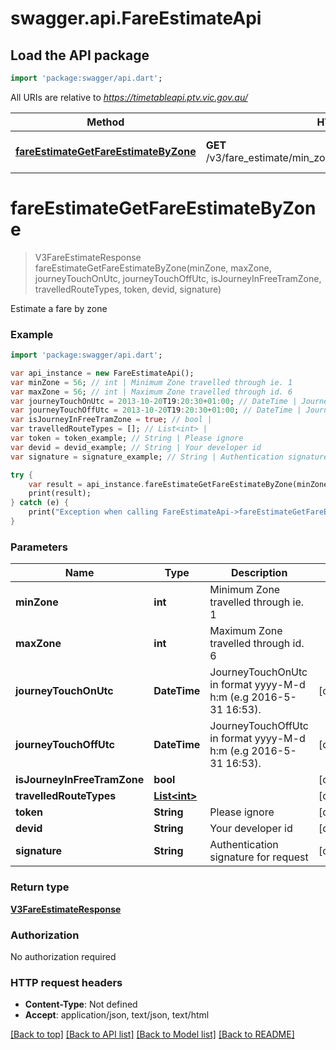 # swagger.api.FareEstimateApi

## Load the API package
```dart
import 'package:swagger/api.dart';
```

All URIs are relative to *https://timetableapi.ptv.vic.gov.au/*

Method | HTTP request | Description
------------- | ------------- | -------------
[**fareEstimateGetFareEstimateByZone**](FareEstimateApi.md#fareEstimateGetFareEstimateByZone) | **GET** /v3/fare_estimate/min_zone/{minZone}/max_zone/{maxZone} | Estimate a fare by zone

# **fareEstimateGetFareEstimateByZone**
> V3FareEstimateResponse fareEstimateGetFareEstimateByZone(minZone, maxZone, journeyTouchOnUtc, journeyTouchOffUtc, isJourneyInFreeTramZone, travelledRouteTypes, token, devid, signature)

Estimate a fare by zone

### Example
```dart
import 'package:swagger/api.dart';

var api_instance = new FareEstimateApi();
var minZone = 56; // int | Minimum Zone travelled through ie. 1
var maxZone = 56; // int | Maximum Zone travelled through id. 6
var journeyTouchOnUtc = 2013-10-20T19:20:30+01:00; // DateTime | JourneyTouchOnUtc in format yyyy-M-d h:m (e.g 2016-5-31 16:53).
var journeyTouchOffUtc = 2013-10-20T19:20:30+01:00; // DateTime | JourneyTouchOffUtc in format yyyy-M-d h:m (e.g 2016-5-31 16:53).
var isJourneyInFreeTramZone = true; // bool | 
var travelledRouteTypes = []; // List<int> | 
var token = token_example; // String | Please ignore
var devid = devid_example; // String | Your developer id
var signature = signature_example; // String | Authentication signature for request

try {
    var result = api_instance.fareEstimateGetFareEstimateByZone(minZone, maxZone, journeyTouchOnUtc, journeyTouchOffUtc, isJourneyInFreeTramZone, travelledRouteTypes, token, devid, signature);
    print(result);
} catch (e) {
    print("Exception when calling FareEstimateApi->fareEstimateGetFareEstimateByZone: $e\n");
}
```

### Parameters

Name | Type | Description  | Notes
------------- | ------------- | ------------- | -------------
 **minZone** | **int**| Minimum Zone travelled through ie. 1 | 
 **maxZone** | **int**| Maximum Zone travelled through id. 6 | 
 **journeyTouchOnUtc** | **DateTime**| JourneyTouchOnUtc in format yyyy-M-d h:m (e.g 2016-5-31 16:53). | [optional] 
 **journeyTouchOffUtc** | **DateTime**| JourneyTouchOffUtc in format yyyy-M-d h:m (e.g 2016-5-31 16:53). | [optional] 
 **isJourneyInFreeTramZone** | **bool**|  | [optional] 
 **travelledRouteTypes** | [**List&lt;int&gt;**](int.md)|  | [optional] 
 **token** | **String**| Please ignore | [optional] 
 **devid** | **String**| Your developer id | [optional] 
 **signature** | **String**| Authentication signature for request | [optional] 

### Return type

[**V3FareEstimateResponse**](V3FareEstimateResponse.md)

### Authorization

No authorization required

### HTTP request headers

 - **Content-Type**: Not defined
 - **Accept**: application/json, text/json, text/html

[[Back to top]](#) [[Back to API list]](../README.md#documentation-for-api-endpoints) [[Back to Model list]](../README.md#documentation-for-models) [[Back to README]](../README.md)

